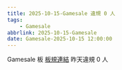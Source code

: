 ```yaml
---
title: 2025-10-15-Gamesale 違規 0 人
tags:
    - Gamesale
abbrlink: 2025-10-15-Gamesale
date: Gamesale-2025-10-15 12:00:00
---
```

Gamesale 板 [板規連結](https://www.ptt.cc/bbs/Gossiping/M.1637425085.A.07D.html)
昨天違規 0 人
